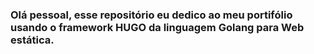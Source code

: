 ### Olá pessoal, esse repositório eu dedico ao meu portifólio usando o framework HUGO da linguagem Golang para Web estática.
